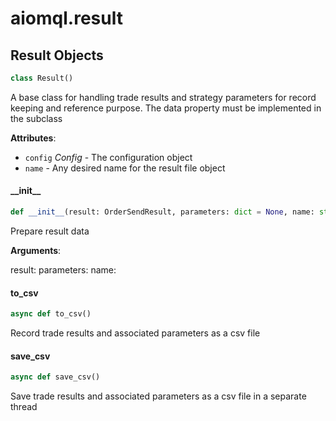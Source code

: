 <a id="aiomql.result"></a>

# aiomql.result

<a id="aiomql.result.Result"></a>

## Result Objects

```python
class Result()
```

A base class for handling trade results and strategy parameters for record keeping and reference purpose.
The data property must be implemented in the subclass

**Attributes**:

- `config` _Config_ - The configuration object
- `name` - Any desired name for the result file object

<a id="aiomql.result.Result.__init__"></a>

#### \_\_init\_\_

```python
def __init__(result: OrderSendResult, parameters: dict = None, name: str = '')
```

Prepare result data

**Arguments**:

  result:
  parameters:
  name:

<a id="aiomql.result.Result.to_csv"></a>

#### to\_csv

```python
async def to_csv()
```

Record trade results and associated parameters as a csv file

<a id="aiomql.result.Result.save_csv"></a>

#### save\_csv

```python
async def save_csv()
```

Save trade results and associated parameters as a csv file in a separate thread


